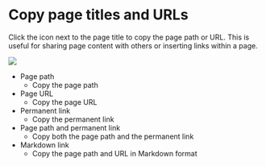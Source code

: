 # Copy page titles and URLs

Click the icon next to the page title to copy the page path or URL. This is useful for sharing page content with others or inserting links within a page.

![](/assets/images/copy_to_clipboard.png)

- Page path
  - Copy the page path
- Page URL
  - Copy the page URL
- Permanent link
  - Copy the permanent link
- Page path and permanent link
  - Copy both the page path and the permanent link
- Markdown link
  - Copy the page path and URL in Markdown format
